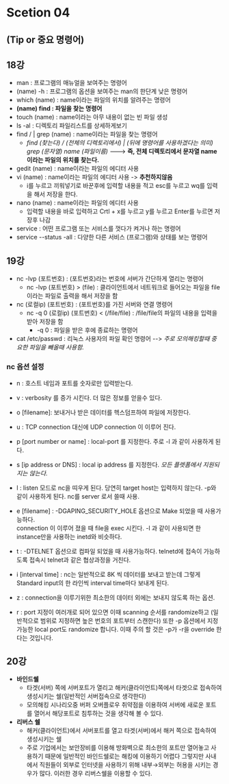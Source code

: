 # Scetion 04
## (Tip or 중요 명령어)
## 18강
- man : 프로그램의 매뉴얼을 보여주는 명령어
- (name) -h : 프로그램의 옵션을 보여주는 man의 한단계 낮은 명령어
- which (name) : name이라는 파일의 위치를 알려주는 명령어
- **(name) find : 파일을 찾는 명령어**
- touch (name) : name이라는 아무 내용이 없는 빈 파일 생성
- ls -al : 디렉토리 파일리스트를 상세하게보기
- find / | grep (name) : name이라는 파일을 찾는 명령어
    - *find (찾는다) / (전체의 디렉토리에서) | (뒤에 명령어를 사용하겠다는 의미) grep (문자열) name (파일이름)* ---> **즉, 전체 디렉토리에서 문자열 name이라는 파일의 위치를 찾는다.**
- gedit (name) : name이라는 파일의 에디터 사용
- vi (name) : name이라는 파일의 에디터 사용 -> **추천하지않음**
    - i를 누르고 끼워넣기로 바꾼후에 입력할 내용을 적고 esc를 누르고 wq를 입력을 해서 저장을 한다.
- nano (name) : name이라는 파일의 에디터 사용
    - 입력할 내용을 바로 입력하고 Crtl + x를 누르고 y를 누르고 Enter를 누르면 저장후 나감
- service : 어떤 프로그램 또는 서비스를 껏다가 켜거나 하는 명령어
- service --status -all : 다양한 다른 서비스 (프로그램)와 상태를 보는 명령어
## 19강
- nc -lvp (포트번호) : (포트번호)라는 번호에 서버가 간단하게 열리는 명령어
    - nc -lvp (포트번호) > (file) : 클라이언트에서 네트워크로 들어오는 파일을 file이라는 파일로 출력을 해서 저장을 함
- nc (로컬ip) (포트번호) : (포트번호)를 가진 서버와 연결 명령어
    - nc -q 0 (로컬ip) (포트번호) < (/file/file) : /file/file의 파일의 내용을 입력을 받아 저장을 함
        - -q 0 : 파일을 받은 후에 종료하는 명령어
- cat /etc/passwd : 리눅스 사용자의 파일 확인 명령어 --> *주로 모의해킹할때 중요한 파일을 빼올때 사용함.*
### nc 옵션 설정
- n : 호스트 네임과 포트를 숫자로만 입력받는다.

- v : verbosity 를 증가 시킨다. 더 많은 정보를 얻을수 있다.
 
- o [filename]: 보내거나 받은 데이터를 헥스덤프하여 파일에 저장한다.

- u : TCP connection 대신에 UDP connection 이 이루어 진다.

- p [port number or name] : local-port 를 지정한다. 주로 -l 과 같이 사용하게 된다.

- s [ip address or DNS] : local ip address 를 지정한다. *모든 플렛폼에서 지원되지는 않는다.*

- l : listen 모드로 nc을 띠우게 된다. 당연히 target host는 입력하지 않는다. -p와 같이 사용하게 된다. nc를 server 로서 쓸때 사용.

- e [filename] : -DGAPING_SECURITY_HOLE 옵션으로 Make 되었을 때 사용가능하다.</br>
connection 이 이루어 졌을 때 file을 exec 시킨다. -l 과 같이 사용되면 한 instance만을 사용하는 inetd와 비슷하다.

- t : -DTELNET 옵션으로 컴파일 되었을 때 사용가능하다. telnetd에 접속이 가능하도록 접속시 telnet과 같은 협상과정을 거친다.

- i [interval time] : nc는 일반적으로 8K 씩 데이터를 보내고 받는데 그렇게 Standard input의 한 라인씩 interval time마다 보내게 된다.

- z : connection을 이루기위한 최소한의 데이터 외에는 보내지 않도록 하는 옵션.

- r : port 지정이 여러개로 되어 있으면 이때 scanning 순서를 randomize하고 (일반적으로 범위로 지정하면 높은 번호의 포트부터 스캔한다) 또한 -p 옵션에서 지정가능한 local port도 randomize 합니다. 이때 주의 할 것은 -p가 -r을 override 한다는 것입니다.

## 20강
- **바인드쉘**
    - 타겟(서버) 쪽에 서버포트가 열리고 해커(클라이언트)쪽에서 타겟으로 접속하여 생성시키는 쉘(일반적인 서버접속으로 생각한다)
    - 모의해킹 시나리오중 버퍼 오버플로우 취약점을 이용하여 서버에 새로운 포트를 열어서 해당포트로 침투하는 것을 생각해 볼 수 있다.
- **리버스 쉘**
    - 해커(클라이언트)에서 서버포트를 열고 타겟(서버)에서 해커 쪽으로 접속하여 생성시키는 쉘
    - 주로 기업에서는 보안장비를 이용해 방화벽으로 최소한의 포트만 열어놓고 사용하기 때문에 일반적인 바인드쉘로는 해킹에 이용하기 어렵다 그렇지만 사내에서 직원들이 외부로 인터넷을 사용하기 위해 내부→외부는 허용을 시키는 경우가 많다. 이러한 경우 리버스쉘을 이용할 수 있다.
